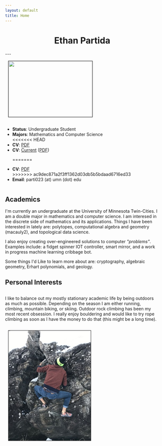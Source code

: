 ```yaml
---
layout: default
title: Home
---
```


<center> <h1>  Ethan Partida </h1> </center>
---
<div style="display: flex; flex-wrap: wrap; align-items: center;">
<div style="margin-left: 10px;"><p><img src="/pro_photo.jpg" height="182px" width="274px" border="1px"></p></div>
<div>
<ul>
 <li><strong>Status</strong>: Undergraduate Student</li>
 <li><strong>Majors</strong>: Mathematics and Computer Science</li>
<<<<<<< HEAD

 <li><strong>CV</strong>: <a href="/cv.pdf">PDF</a></li>

 <li><strong>CV</strong>: <a href="https://docs.google.com/document/d/1LdWcbtoye2G30gCusoaiZ-Er1U-grIYnlRyexpxu6PM/edit?usp=sharing">Current</a> (<a href="/cv.pdf">PDF</a>)</li>

=======
 <li><strong>CV</strong>: <a href="/cv.pdf">PDF</a></li>
>>>>>>> ac9dec871a2f3ff1362d03db5b5bdaad6716ed33
 <li><strong>Email</strong>: parti023 (at) umn (dot) edu <br></li>
</ul>
</div>
</div>

## Academics
I'm currently an undergraduate at the University of Minnesota Twin-Cities. I am a double major in mathematics and computer science. I am interesed in the discrete side of mathematics and its applications. Things I have been interested in lately are: polytopes, computational algebra and geometry (macauly2), and topological data science.

I also enjoy creating over-engineered solutions to computer *"problems"*. Examples include: a fidget spinner IOT controller, smart mirror, and a work in progress machine learning cribbage bot.

Some things I'd Like to learn more about are: cryptography, algebraic geometry, Erhart polynomials, and geology.

## Personal Interests
<div style="display: flex; flex-wrap: wrap; align-items: center;">
<div style="display: inline-block;">
<p>
I like to balance out my mostly stationary academic life by being outdoors as much as possible. Depending on the season I am either running, climbing, mountain biking, or skiing. Outdoor rock climbing has been my most recent obsession. I really enjoy bouldering and would like to try rope climbing as soon as I have the money to do that (this might be a long time).
</p>
</div>
<div style="margin-left: 10px;"><p><img src="/rock_climbing.resized.jpg" border="1px"></p></div>
</div>
